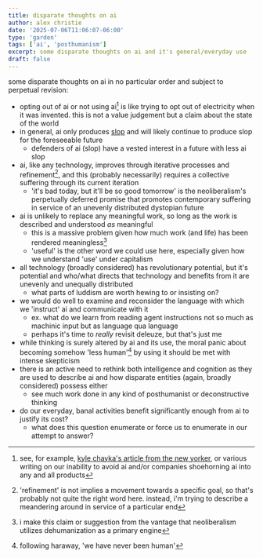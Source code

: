 ```yaml
---
title: disparate thoughts on ai
author: alex christie
date: '2025-07-06T11:06:07-06:00'
type: 'garden'
tags: ['ai', 'posthumanism']
excerpt: some disparate thoughts on ai and it's general/everyday use
draft: false
---
```


some disparate thoughts on ai in no particular order and subject to perpetual revision:

- opting out of ai or not using ai[^1] is like trying to opt out of electricity when it was invented. this is not a value judgement but a claim about the state of the world
- in general, ai only produces [slop](https://en.wikipedia.org/wiki/AI_slop) and will likely continue to produce slop for the foreseeable future
    - defenders of ai (slop) have a vested interest in a future with less ai slop
- ai, like any technology, improves through iterative processes and refinement[^2], and this (probably necessarily) requires a collective suffering through its current iteration
    - 'it's bad today, but it'll be so good tomorrow' is the neoliberalism's perpetually deferred promise that promotes contemporary suffering in service of an unevenly distributed dystopian future
- ai is unlikely to replace any meaningful work, so long as the work is described and understood *as* meaningful
    - this is a massive problem given how much work (and life) has been rendered meaningless[^3]
    - 'useful' is the other word we could use here, especially given how we understand 'use' under capitalism
- all technology (broadly considered) has revolutionary potential, but it's potential and who/what directs that technology and benefits from it are unevenly and unequally distributed
    - what parts of luddism are worth hewing to or insisting on?
- we would do well to examine and reconsider the language with which we 'instruct' ai and communicate with it
    - ex. what do we learn from reading agent instructions not so much as machinic input but as language qua language
    - perhaps it's time to *really* revisit deleuze, but that's just me
- while thinking is surely altered by ai and its use, the moral panic about becoming somehow 'less human'[^4] by using it should be met with intense skepticism
- there is an active need to rethink both intelligence and cognition as they are used to describe ai and how disparate entities (again, broadly considered) possess either
    - see much work done in any kind of posthumanist or deconstructive thinking
- do our everyday, banal activities benefit significantly enough from ai to justify its cost?
    - what does this question enumerate or force us to enumerate in our attempt to answer?

[^1]: see, for example, [kyle chayka's article from the new yorker](https://www.newyorker.com/culture/infinite-scroll/how-to-opt-out-of-ai-online), or various writing on our inability to avoid ai and/or companies shoehorning ai into any and all products
[^2]: 'refinement' is not implies a movement towards a specific goal, so that's probably not quite the right word here. instead, i'm trying to describe a meandering around in service of a particular end
[^3]: i make this claim or suggestion from the vantage that neoliberalism utilizes dehumanization as a primary engine
[^4]: following haraway, 'we have never been human'
